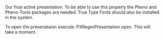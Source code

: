 Our final active presentation. To be able to use this properly the Pheno and Pheno-Tools packages are needed. True Type Fonts should also be installed in the system.

To open the presenataion execute: PXRegexPresentation open. This will take a moment.